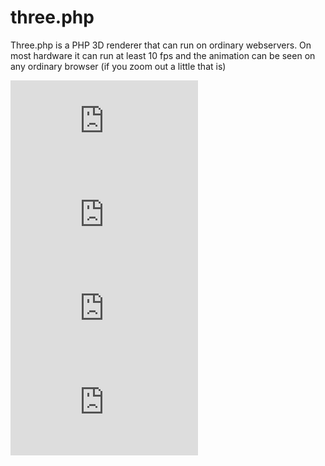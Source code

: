 # three.php
Three.php is a PHP 3D renderer that can run on ordinary webservers. On most hardware it can run at least 10 fps and the animation can be seen on any ordinary browser (if you zoom out a little that is)

![License](https://badgen.net/github/license/gogorikidze/three.php)
![lastCommit](https://badgen.net/github/last-commit/gogorikidze/three.php)
![Commits](https://badgen.net/github/commits/gogorikidze/three.php)
![Size](https://img.shields.io/github/repo-size/gogorikidze/three.php)
